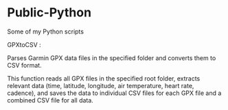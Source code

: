 # Public-Python
Some of my Python scripts

GPXtoCSV : 

  Parses Garmin GPX data files in the specified folder and converts them to CSV format.
  
  This function reads all GPX files in the specified root folder, extracts relevant data
  (time, latitude, longitude, air temperature, heart rate, cadence), and saves the data
  to individual CSV files for each GPX file and a combined CSV file for all data.
